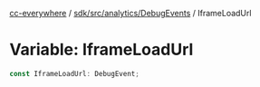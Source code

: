 [cc-everywhere](../../../../../index.md) / [sdk/src/analytics/DebugEvents](../index.md) / IframeLoadUrl

# Variable: IframeLoadUrl

```ts
const IframeLoadUrl: DebugEvent;
```

